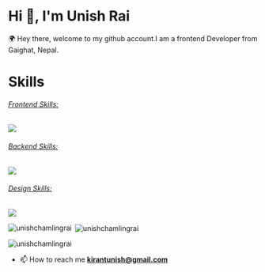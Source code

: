 
<h1 align="start">Hi 👋, I'm Unish Rai</h1>
<p align="start">🌍 Hey there, welcome to my github account.I am a frontend Developer from Gaighat, Nepal. </p>
<h1 align="start">Skills</h1>

<p align="center">
  <a href="https://skillicons.dev">
   <div> 
    <div>
        <h6> Frontend Skills: </h6>
        <img src="https://skillicons.dev/icons?i=js,html,css,sass,react,redux,tailwindcss,nextjs" />
    </div>
    <div>
        <h6> Backend Skills: </h6>
        <img src="https://skillicons.dev/icons?i=nodejs,expressjs,mongodb,php,mysql" />
    </div>
    <div>
        <h6> Design Skills: </h6>
        <img src="https://skillicons.dev/icons?i=figma,photoshop" />
    </div>
</div>

  </a>
</p>


<p><img align="left" src="https://github-readme-stats.vercel.app/api/top-langs?username=unishchamlingrai&show_icons=true&locale=en&layout=compact" alt="unishchamlingrai" /></p>

<p>&nbsp;<img align="center" src="https://github-readme-stats.vercel.app/api?username=unishchamlingrai&show_icons=true&locale=en" alt="unishchamlingrai" /></p>

<p><img align="center" src="https://github-readme-streak-stats.herokuapp.com/?user=unishchamlingrai&" alt="unishchamlingrai" /></p>

- 📫 How to reach me **kirantunish@gmail.com**
